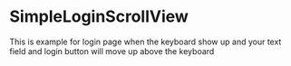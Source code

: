 # SimpleLoginScrollView
This is example for login page when the keyboard show up and your text field and login button will move up above the keyboard
